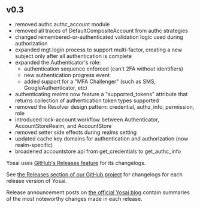 v0.3
--------------
- removed authc.authc_account module
- removed all traces of DefaultCompositeAccount from authc strategies
- changed remembered-or-authenticated validation logic used during authorization
- expanded mgt.login process to support multi-factor, creating a new subject only
  after all authentication is complete
- expanded the Authenticator's role:
    - authentication sequence enforced (can't 2FA without identifiers)
    - new authentication progress event
    - added support for a "MFA Challenger" (such as SMS, GoogleAuthenticator, etc)
- authenticating realms now feature a "supported_tokens" attribute that returns
  collection of authentication token types supported
- removed the Resolver design pattern:  credential, authz_info, permission, role
- introduced lock-account workflow between Authenticator, AccountStoreRealm, and AccountStore
- removed setter side effects during realms setting
- updated cache key domains for authentication and authorization (now realm-specific)
- broadened accountstore api from get_credentials to get_authc_info

Yosai uses [GitHub's Releases feature](https://github.com/blog/1547-release-your-software) for its changelogs.

See [the Releases section of our GitHub project](https://github.com/YosaiProject/yosai/releases) for changelogs for each release version of Yosai.

Release announcement posts on [the official Yosai blog](http://yosaiproject.github.io/yosai) contain summaries of the most noteworthy changes made in each release.
